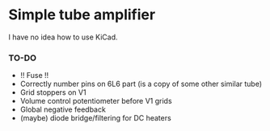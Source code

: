 # Simple tube amplifier

I have no idea how to use KiCad.

###  TO-DO

- !! Fuse !!
- Correctly number pins on 6L6 part (is a copy of some other similar tube)
- Grid stoppers on V1
- Volume control potentiometer before V1 grids
- Global negative feedback
- (maybe) diode bridge/filtering for DC heaters
